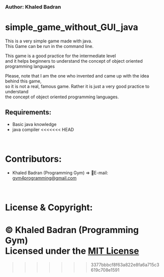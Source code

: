 ### Author: Khaled Badran


# simple_game_without_GUI_java

This is a very simple game made with java.<br>
This Game can be run in the command line.<br>

This game is a good practice for the intermediate level<br>
and it helps beginners to understand the concept of object oriented programming languages<br>

Please, note that I am the one who invented and came up with the idea behind this game,<br> 
so it is not a real, famous game. Rather it is just a very good practice to understand<br>
the concept of object oriented programming languages.<br>

## Requirements:

- Basic java knowledge
- java compiler
<<<<<<< HEAD
<br>

# Contributors:
- Khaled Badran (Programming Gym) => 📧E-mail: <gym4programming@gmail.com>
<br>

# License & Copyright:
© Khaled Badran (Programming Gym)
<br>
Licensed under the [MIT License](LICENSE)
=======
>>>>>>> 3377bbbcf8f63a822e8fa6a715c3619c708e1591
